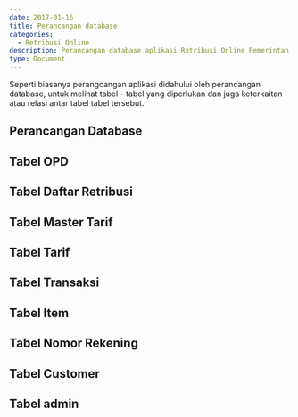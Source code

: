 ```yaml
---
date: 2017-01-16
title: Perancangan database
categories:
  - Retribusi Online
description: Perancangan database aplikasi Retribusi Online Pemerintah Provinsi Banten
type: Document
---
```


Seperti biasanya perangcangan aplikasi didahului oleh perancangan database, untuk melihat tabel - tabel yang diperlukan dan juga keterkaitan atau relasi antar tabel tabel tersebut.

## Perancangan Database

## Tabel OPD

## Tabel Daftar Retribusi

## Tabel Master Tarif

## Tabel Tarif

## Tabel Transaksi

## Tabel Item

## Tabel Nomor Rekening

## Tabel Customer

## Tabel admin



